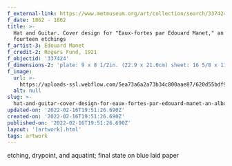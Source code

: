 ```yaml
---
f_external-link: https://www.metmuseum.org/art/collection/search/337424
f_date: 1862 - 1862
title: >-
  Hat and Guitar. Cover design for "Eaux-fortes par Edouard Manet," an album of
  fourteen etchings
f_artist-3: Edouard Manet
f_credit-2: Rogers Fund, 1921
f_objectid: '337424'
f_dimensions-2: 'plate: 9 x 8 1/2in. (22.9 x 21.6cm) sheet: 16 5/8 x 11 9/16in. (42.2 x 29.4cm)'
f_image:
  url: >-
    https://uploads-ssl.webflow.com/5ea73a6a2a73b34c800aae87/620d55bdf9275871d333bee1_DP815342.jpeg
  alt: null
slug: >-
  hat-and-guitar-cover-design-for-eaux-fortes-par-edouard-manet-an-album-of-fourteen-etchings
updated-on: '2022-02-16T19:51:26.690Z'
created-on: '2022-02-16T19:51:26.690Z'
published-on: '2022-02-16T19:51:26.690Z'
layout: '[artwork].html'
tags: artwork
---
```


etching, drypoint, and aquatint; final state on blue laid paper
